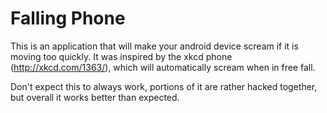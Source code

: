 Falling Phone
=============

This is an application that will make your android device scream if it is moving too quickly. It was inspired by the xkcd phone (http://xkcd.com/1363/), which will automatically scream when in free fall.

Don't expect this to always work, portions of it are rather hacked together, but overall it works better than expected.
